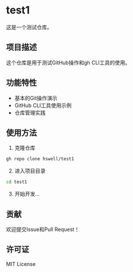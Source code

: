 # test1

这是一个测试仓库。

## 项目描述

这个仓库是用于测试GitHub操作和gh CLI工具的使用。

## 功能特性

- 基本的Git操作演示
- GitHub CLI工具使用示例
- 仓库管理实践

## 使用方法

1. 克隆仓库
```bash
gh repo clone hswell/test1
```

2. 进入项目目录
```bash
cd test1
```

3. 开始开发...

## 贡献

欢迎提交Issue和Pull Request！

## 许可证

MIT License

